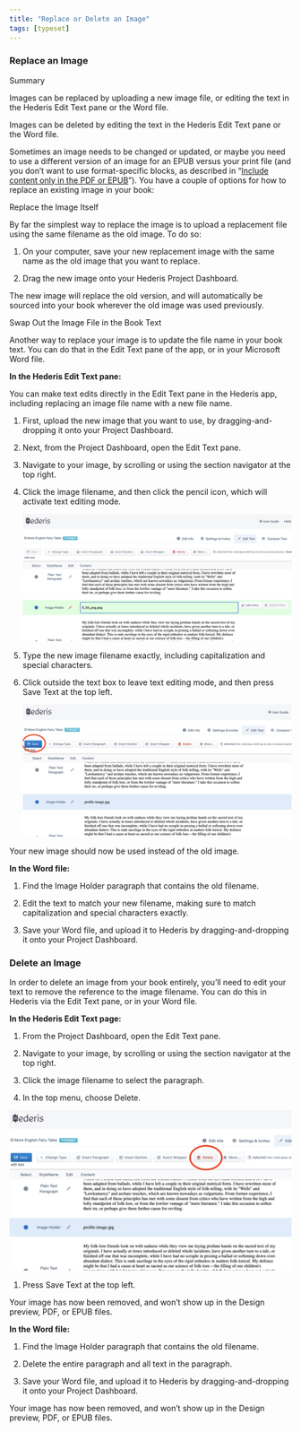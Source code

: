 ```yaml
---
title: "Replace or Delete an Image"
tags: [typeset]
---
```

 
<html><body><section data-type="chapter" class="hsecchapter" data-hederis-type="hsecchapter" id="replace-an-image" data-pi-attrs="id: replace-an-image; data-tags: typeset;" role="doc-chapter" data-tags="typeset" data-author-name=" " data-book-title=" " title="Replace or Delete an Image"><section class="hwprsubsection" data-hederis-type="hwprsubsection" id="pwKq2nkTI" data-type="subsection" title="Replace an Image"><h1 data-hederis-type="hblktitle" class="hblktitle" id="pCCSzHsya">Replace an Image</h1><aside class="hwprbox box" data-hederis-type="hwprbox" id="pU4PeiHCY" data-type="sidebar"><p class="hblktype" data-hederis-type="hblktype" id="pjpCqgVUz">Summary</p><p class="hblkp" data-hederis-type="hblkp" id="p3szJ8omc">Images can be replaced by uploading a new image file, or editing the text in the Hederis Edit Text pane or the Word file.</p><p class="hblkp" data-hederis-type="hblkp" id="pZm3bCxlt">Images can be deleted by editing the text in the Hederis Edit Text pane or the Word file.</p></aside><p class="hblkp" data-hederis-type="hblkp" id="p67e1w5C4">Sometimes an image needs to be changed or updated, or maybe you need to use a different version of an image for an EPUB versus your print file (and you don&#8217;t want to use format-specific blocks, as described in &#8220;<a href="{% link _docs/include-custom-content.md %}" data-hederis-type="hspana" id="pDEroDfFP"><span class="Hyperlink" data-hederis-type="hspnspan" id="pAgfu5C2H">Include content only in the PDF or EPUB</span></a>&#8221;). You have a couple of options for how to replace an existing image in your book:</p><p class="hblkh1" data-hederis-type="hblkh1" id="pRXDM4aiP">Replace the Image Itself</p><p class="hblkp" data-hederis-type="hblkp" id="pZXNReGFf">By far the simplest way to replace the image is to upload a replacement file using the same filename as the old image. To do so:</p><ol class="hwprnumlist" data-hederis-type="hwprnumlist" id="pxw9Bu7Zz"><li class="hblkoli" data-hederis-type="hblkoli" id="liDhuQYhhO"><p class="hblkoli" data-hederis-type="hblklip" id="psvPbjigO">On your computer, save your new replacement image with the same name as the old image that you want to replace.</p></li><li class="hblkoli" data-hederis-type="hblkoli" id="liRutSLeAT"><p class="hblkoli" data-hederis-type="hblklip" id="pdU3EHvu2">Drag the new image onto your Hederis Project Dashboard. </p></li></ol><p class="hblkp" data-hederis-type="hblkp" id="ptSXEt65c">The new image will replace the old version, and will automatically be sourced into your book wherever the old image was used previously.</p><p class="hblkh1" data-hederis-type="hblkh1" id="pPEuxzl7i">Swap Out the Image File in the Book Text</p><p class="hblkp" data-hederis-type="hblkp" id="pY3nfhKf9">Another way to replace your image is to update the file name in your book text. You can do that in the Edit Text pane of the app, or in your Microsoft Word file.</p><p class="hblkp" data-hederis-type="hblkp" id="pXarEPG11"><strong data-hederis-type="hspanstrong" id="pJyutgnQR">In the Hederis Edit Text pane<strong class="hspanstrong" data-hederis-type="hspanstrong" id="pwixjr5sv">:</strong></strong></p><p class="hblkp" data-hederis-type="hblkp" id="p1psNV0BQ">You can make text edits directly in the Edit Text pane in the Hederis app, including replacing an image file name with a new file name.</p><ol class="hwprnumlist" data-hederis-type="hwprnumlist" id="p4TSaFCs9"><li class="hblkoli" data-hederis-type="hblkoli" id="liqb5ez7B0"><p class="hblkoli" data-hederis-type="hblklip" id="pXu2Gql2m">First, upload the new image that you want to use, by dragging-and-dropping it onto your Project Dashboard.</p></li><li class="hblkoli" data-hederis-type="hblkoli" id="lilkGC4hNr"><p class="hblkoli" data-hederis-type="hblklip" id="pf82pDwZy">Next, from the Project Dashboard, open the Edit Text pane.</p></li><li class="hblkoli" data-hederis-type="hblkoli" id="liUIC2pM2J"><p class="hblkoli" data-hederis-type="hblklip" id="phJjUeCK8">Navigate to your image, by scrolling or using the section navigator at the top right.</p></li><li class="hblkoli" data-hederis-type="hblkoli" id="liWkrV02F4"><p class="hblkoli" data-hederis-type="hblklip" id="p2aiboU4x">Click the image filename, and then click the pencil icon, which will activate text editing mode.</p><img data-hederis-type="hblkimg" class="hblkimg" id="p4AQqmKvl" src="/images/replaceimage1.png" data-img-src="/images/replaceimage1.png"/></li><li class="hblkoli" data-hederis-type="hblkoli" id="limhbXlAbW"><p class="hblkoli" data-hederis-type="hblklip" id="p3UIXjiv5">Type the new image filename exactly, including capitalization and special characters.</p></li><li class="hblkoli" data-hederis-type="hblkoli" id="lifZvqBwh8"><p class="hblkoli" data-hederis-type="hblklip" id="pENfxqc1D">Click outside the text box to leave text editing mode, and then press Save Text at the top left.</p><img data-hederis-type="hblkimg" class="hblkimg" id="phU4DFpMG" src="/images/replaceimage2.png" data-img-src="/images/replaceimage2.png"/></li></ol><p class="hblkp" data-hederis-type="hblkp" id="pRl1bA5Ng">Your new image should now be used instead of the old image.</p><p class="hblkp" data-hederis-type="hblkp" id="pj0TWqF8p"><strong class="hspanstrong" data-hederis-type="hspanstrong" id="p18Lx96xQ">In the Word file:</strong></p><ol class="hwprnumlist" data-hederis-type="hwprnumlist" id="pGLUpjzf4"><li class="hblkoli" data-hederis-type="hblkoli" id="ligYCpnWpA"><p class="hblkoli" data-hederis-type="hblklip" id="pVlGVol73">Find the Image Holder paragraph that contains the old filename.</p></li><li class="hblkoli" data-hederis-type="hblkoli" id="li3FEuCbLg"><p class="hblkoli" data-hederis-type="hblklip" id="pHWjKb0oH">Edit the text to match your new filename, making sure to match capitalization and special characters exactly.</p></li><li class="hblkoli" data-hederis-type="hblkoli" id="liLWD1KUv2"><p class="hblkoli" data-hederis-type="hblklip" id="p60yiIN8C">Save your Word file, and upload it to Hederis by dragging-and-dropping it onto your Project Dashboard.</p></li></ol></section><section class="hwprsubsection" data-hederis-type="hwprsubsection" id="pEVrbdJuS" data-type="subsection" title="Delete an Image"><h1 data-hederis-type="hblktitle" class="hblktitle" id="pqokBlx3l">Delete an Image</h1><p class="hblkp" data-hederis-type="hblkp" id="p3QM3lv6p">In order to delete an image from your book entirely, you&#8217;ll need to edit your text to remove the reference to the image filename. You can do this in Hederis via the Edit Text pane, or in your Word file.</p><p class="hblkp" data-hederis-type="hblkp" id="potDcczgE"><strong class="hspanstrong" data-hederis-type="hspanstrong" id="pL5WUa0Z7">In the Hederis Edit Text page:</strong></p><ol class="hwprnumlist" data-hederis-type="hwprnumlist" id="pBRLLzieL"><li class="hblkoli" data-hederis-type="hblkoli" id="limBk5Xn3V"><p class="hblkoli" data-hederis-type="hblklip" id="p9YtLSna0">From the Project Dashboard, open the Edit Text pane.</p></li><li class="hblkoli" data-hederis-type="hblkoli" id="liJWszy5Zx"><p class="hblkoli" data-hederis-type="hblklip" id="p9oZOLLCZ">Navigate to your image, by scrolling or using the section navigator at the top right.</p></li><li class="hblkoli" data-hederis-type="hblkoli" id="lihUKJvQjZ"><p class="hblkoli" data-hederis-type="hblklip" id="pkEvBmEQO">Click the image filename to select the paragraph.</p></li><li class="hblkoli" data-hederis-type="hblkoli" id="lihkxORM30"><p class="hblkoli" data-hederis-type="hblklip" id="pFLpWBpDy">In the top menu, choose Delete.</p></li></ol><img data-hederis-type="hblkimg" class="hblkimg" id="po2QDHkX0" src="/images/replaceimage3.png" data-img-src="/images/replaceimage3.png"/><ol class="hwprnumlist" data-hederis-type="hwprnumlist" id="piPH8XV7G"><li class="hblkoli" data-hederis-type="hblkoli" id="livs9TntHX"><p class="hblkoli" data-hederis-type="hblklip" id="p6cWYYzAM">Press Save Text at the top left.</p></li></ol><p class="hblkp" data-hederis-type="hblkp" id="p0lqxnZok">Your image has now been removed, and won&#8217;t show up in the Design preview, PDF, or EPUB files.</p><p class="hblkp" data-hederis-type="hblkp" id="p95iLgo5I"><strong class="hspanstrong" data-hederis-type="hspanstrong" id="p1wmT7HSN">In the Word file:</strong></p><ol class="hwprnumlist" data-hederis-type="hwprnumlist" id="pLNxiqOlg"><li class="hblkoli" data-hederis-type="hblkoli" id="li0KlksPAQ"><p class="hblkoli" data-hederis-type="hblklip" id="pdXfvpPkq">Find the Image Holder paragraph that contains the old filename.</p></li><li class="hblkoli" data-hederis-type="hblkoli" id="lirhC54qBw"><p class="hblkoli" data-hederis-type="hblklip" id="pdkJC7j6M">Delete the entire paragraph and all text in the paragraph.</p></li><li class="hblkoli" data-hederis-type="hblkoli" id="livGlUxt6U"><p class="hblkoli" data-hederis-type="hblklip" id="pi3EE1lXb">Save your Word file, and upload it to Hederis by dragging-and-dropping it onto your Project Dashboard.</p></li></ol><p class="hblkp" data-hederis-type="hblkp" id="p1dbSH571">Your image has now been removed, and won&#8217;t show up in the Design preview, PDF, or EPUB files.</p></section></section></body></html>
